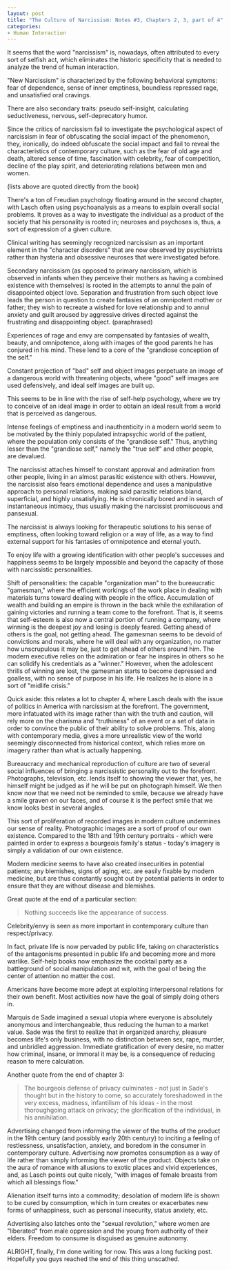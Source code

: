 ```yaml
--- 
layout: post
title: "The Culture of Narcissism: Notes #3, Chapters 2, 3, part of 4"
categories:
- Human Interaction
---
```

It seems that the word "narcissism" is, nowadays, often attributed to every sort of selfish act, which eliminates the historic specificity that is needed to analyze the trend of human interaction.

"New Narcissism" is characterized by the following behavioral symptoms: fear of dependence, sense of inner emptiness, boundless repressed rage, and unsatisfied oral cravings.

There are also secondary traits: pseudo self-insight, calculating seductiveness, nervous, self-deprecatory humor.

Since the critics of narcissism fail to investigate the psychological aspect of narcissism in fear of obfuscating the social impact of the phenomenon, they, ironically, do indeed obfuscate the social impact and fail to reveal the characteristics of contemporary culture, such as the fear of old age and death, altered sense of time, fascination with celebrity, fear of competition, decline of the play spirit, and deteriorating relations between men and women.

(lists above are quoted directly from the book)

There's a ton of Freudian psychology floating around in the second chapter, with Lasch often using psychoanalysis as a means to explain overall social problems.  It proves as a way to investigate the individual as a product of the society that his personality is rooted in; neuroses and psychoses is, thus, a sort of expression of a given culture.

Clinical writing has seemingly recognized narcissism as an important element in the "character disorders" that are now observed by psychiatrists rather than hysteria and obsessive neuroses that were investigated before.

Secondary narcissism (as opposed to primary narcissism, which is observed in infants when they perceive their mothers as having a combined existence with themselves) is rooted in the attempts to annul the pain of disappointed object love.  Separation and frustration from such object love leads the person in question to create fantasies of an omnipotent mother or father; they wish to recreate a wished for love relationship and to annul anxiety and guilt aroused by aggressive drives directed against the frustrating and disappointing object. (paraphrased)

Experiences of rage and envy are compensated by fantasies of wealth, beauty, and omnipotence, along with images of the good parents he has conjured in his mind.  These lend to a core of the "grandiose conception of the self."

Constant projection of "bad" self and object images perpetuate an image of a dangerous world with threatening objects, where "good" self images are used defensively, and ideal self images are built up.

This seems to be in line with the rise of self-help psychology, where we try to conceive of an ideal image in order to obtain an ideal result from a world that is perceived as dangerous.

Intense feelings of emptiness and inauthenticity in a modern world seem to be motivated by the thinly populated intrapsychic world of the patient, where the population only consists of the "grandiose self."  Thus, anything lesser than the "grandiose self," namely the "true self" and other people, are devalued.

The narcissist attaches himself to constant approval and admiration from other people, living in an almost parasitic existence with others.  However, the narcissist also fears emotional dependence and uses a manipulative approach to personal relations, making said parasitic relations bland, superficial, and highly unsatisfying.  He is chronically bored and in search of instantaneous intimacy, thus usually making the narcissist promiscuous and pansexual.

The narcissist is always looking for therapeutic solutions to his sense of emptiness, often looking toward religion or a way of life, as a way to find external support for his fantasies of omnipotence and eternal youth.

To enjoy life with a growing identification with other people's successes and happiness seems to be largely impossible and beyond the capacity of those with narcissistic personalities.

Shift of personalities: the capable "organization man" to the bureaucratic "gamesman," where the efficient workings of the work place in dealing with materials turns toward dealing with people in the office.  Accumulation of wealth and building an empire is thrown in the back while the exhilaration of gaining victories and running a team come to the forefront.  That is, it seems that self-esteem is also now a central portion of running a company, where winning is the deepest joy and losing is deeply feared.  Getting ahead of others is the goal, not getting ahead.  The gamesman seems to be devoid of convictions and morals, where he will deal with any organization, no matter how unscrupulous it may be, just to get ahead of others around him.  The modern executive relies on the admiration or fear he inspires in others so he can solidify his credentials as a "winner."  However, when the adolescent thrills of winning are lost, the gamesman starts to become depressed and goalless, with no sense of purpose in his life.  He realizes he is alone in a sort of "midlife crisis."

Quick aside: this relates a lot to chapter 4, where Lasch deals with the issue of politics in America with narcissism at the forefront.  The government, more infatuated with its image rather than with the truth and caution, will rely more on the charisma and "truthiness" of an event or a set of data in order to convince the public of their ability to solve problems.  This, along with contemporary media, gives a more unrealistic view of the world seemingly disconnected from historical context, which relies more on imagery rather than what is actually happening.

Bureaucracy and mechanical reproduction of culture are two of several social influences of bringing a narcissistic personality out to the forefront.  Photographs, television, etc. lends itself to showing the viewer that, yes, he himself might be judged as if he will be put on photograph himself.  We then know now that we need not be reminded to smile, because we already have a smile graven on our faces, and of course it is the perfect smile that we know looks best in several angles.

This sort of proliferation of recorded images in modern culture undermines our sense of reality.  Photographic images are a sort of proof of our own existence.  Compared to the 18th and 19th century portraits - which were painted in order to express a bourgeois family's status - today's imagery is simply a validation of our own existence.

Modern medicine seems to have also created insecurities in potential patients; any blemishes, signs of aging, etc. are easily fixable by modern medicine, but are thus constantly sought out by potential patients in order to ensure that they are without disease and blemishes.

Great quote at the end of a particular section:

<blockquote>Nothing succeeds like the appearance of success.</blockquote>

Celebrity/envy is seen as more important in contemporary culture than respect/privacy.

In fact, private life is now pervaded by public life, taking on characteristics of the antagonisms presented in public life and becoming more and more warlike.  Self-help books now emphasize the cocktail party as a battleground of social manipulation and wit, with the goal of being the center of attention no matter the cost.

Americans have become more adept at exploiting interpersonal relations for their own benefit.  Most activities now have the goal of simply doing others in.

Marquis de Sade imagined a sexual utopia where everyone is absolutely anonymous and interchangeable, thus reducing the human to a market value.  Sade was the first to realize that in organized anarchy, pleasure becomes life's only business, with no distinction between sex, rape, murder, and unbridled aggression.  Immediate gratification of every desire, no matter how criminal, insane, or immoral it may be, is a consequence of reducing reason to mere calculation.

Another quote from the end of chapter 3:

<blockquote>The bourgeois defense of privacy culminates - not just in Sade's thought but in the history to come, so accurately foreshadowed in the very excess, madness, infantilism of his ideas - in the most thoroughgoing attack on privacy; the glorification of the individual, in his annihilation.</blockquote>

Advertising changed from informing the viewer of the truths of the product in the 19th century (and possibly early 20th century) to inciting a feeling of restlessness, unsatisfaction, anxiety, and boredom in the consumer in contemporary culture.  Advertising now promotes consumption as a way of life rather than simply informing the viewer of the product.  Objects take on the aura of romance with allusions to exotic places and vivid experiences, and, as Lasch points out quite nicely, "with images of female breasts from which all blessings flow."

Alienation itself turns into a commodity; desolation of modern life is shown to be cured by consumption, which in turn creates or exacerbates new forms of unhappiness, such as personal insecurity, status anxiety, etc.

Advertising also latches onto the "sexual revolution," where women are "liberated" from male oppression and the young from authority of their elders.  Freedom to consume is disguised as genuine autonomy.

ALRIGHT, finally, I'm done writing for now.  This was a long fucking post.  Hopefully you guys reached the end of this thing unscathed.
